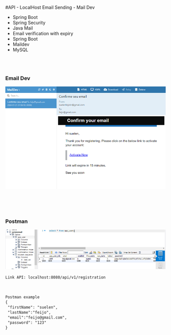#API - LocalHost Email Sending - Mail Dev

* Spring Boot
* Spring Security
* Java Mail
* Email verification with expiry
* Spring Boot
* Maildev
* MySQL

</br>
</br>
 
### Email Dev
<img src="img1.png" alt="Mail Dev"></img>
</br>
</br>


</br>
</br>
 
### Postman
<img src="bdimg.PNG" alt="Mysql"></img>
</br>
 ```
 Link API: localhost:8080/api/v1/registration
 ```
 ```


 Postman example
{
  "firstName": "suelen",
  "lastName":"feijo",
  "email":"feijo@gmail.com",
  "password": "123"
}
```


